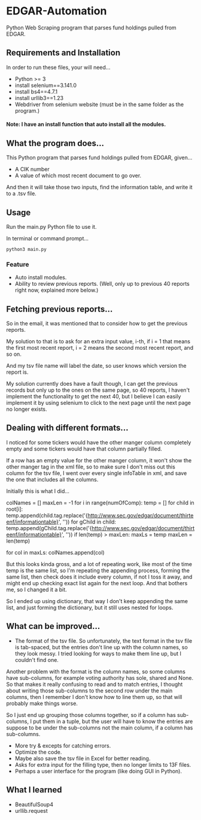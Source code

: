 # EDGAR-Automation
Python Web Scraping program that parses fund holdings pulled from EDGAR.


## Requirements and Installation
In order to run these files, your will need...
* Python >= 3
* install selenium==3.141.0
* install bs4==4.7.1
* install urllib3==1.23
* Webdriver from selenium website (must be in the same folder as the program.)

#### Note: I have an install function that auto install all the modules.


## What the program does...
This Python program that parses fund holdings pulled from EDGAR, given...
* A CIK number
* A value of which most recent document to go over.

And then it will take those two inputs, find the information table, and write it to a .tsv file.

## Usage
Run the main.py Python file to use it.

In terminal or command prompt...

```
python3 main.py
```

### Feature
* Auto install modules.
* Ability to review previous reports. (Well, only up to previous 40 reports right now, explained more below.)

## Fetching previous reports...
So in the email, it was mentioned that to consider how to get the previous reports.

My solution to that is to ask for an extra input value, i-th, if i = 1 that means the first most recent report, i = 2 means the second most recent report, and so on.

And my tsv file name will label the date, so user knows which version the report is.

My solution currently does have a fault though, I can get the previous records but only up to the ones on the same page, so 40 reports, I haven't implement the functionality to get the next 40, but I believe I can easily implement it by using selenium to click to the next page until the next page no longer exists.

## Dealing with different formats...
I noticed for some tickers would have the other manger column completely empty and some tickers would have that column partially filled.

If a row has an empty value for the other manger column, it won't show the other manger tag in the xml file, so to make sure I don't miss out this column for the tsv file, I went over every single infoTable in xml, and save the one that includes all the columns.

Initially this is what I did...

colNames = []
maxLen = -1
for i in range(numOfComp):
       temp = []
       for child in root[i]:
           temp.append(child.tag.replace('{http://www.sec.gov/edgar/document/thirteenf/informationtable}', ''))
           for gChild in child:
               temp.append(gChild.tag.replace('{http://www.sec.gov/edgar/document/thirteenf/informationtable}', ''))
       if len(temp) > maxLen:
           maxLs = temp
           maxLen = len(temp)

for col in maxLs:
       colNames.append(col)

But this looks kinda gross, and a lot of repeating work, like most of the time temp is the same list, so I'm repeating the appending process, forming the same list, then check does it include every column, if not I toss it away, and might end up checking exact list again for the next loop. And that bothers me, so I changed it a bit.

So I ended up using dictionary, that way I don't keep appending the same list, and just forming the dictionary, but it still uses nested for loops.


## What can be improved...

* The format of the tsv file.
So unfortunately, the text format in the tsv file is tab-spaced, but the entries don't line up with the column names, so they look messy. I tried looking for ways to make them line up, but I couldn't find one.

Another problem with the format is the column names, so some columns have sub-columns, for example voting authority has sole, shared and None. So that makes it really confusing to read and to match entries, I thought about writing those sub-columns to the second row under the main columns, then I remember I don't know how to line them up, so that will probably make things worse.

So I just end up grouping those columns together, so if a column has sub-columns, I put them in a tuple, but the user will have to know the entries are suppose to be under the sub-columns not the main column, if a column has sub-columns.

* More try & excepts for catching errors.
* Optimize the code.
* Maybe also save the tsv file in Excel for better reading.
* Asks for extra input for the filling type, then no longer limits to 13F files.
* Perhaps a user interface for the program (like doing GUI in Python).


## What I learned
* BeautifulSoup4
* urllib.request
